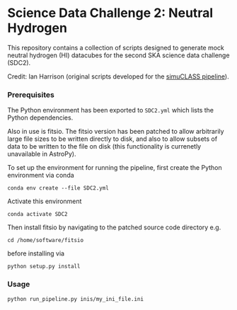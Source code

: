 # Science Data Challenge 2: Neutral Hydrogen

This repository contains a collection of scripts designed to generate mock neutral hydrogen (HI) datacubes for the second SKA science data challenge (SDC2).

Credit: Ian Harrison (original scripts developed for the [simuCLASS pipeline](https://bitbucket.org/itrharrison/simuclass/src/master/)).

### Prerequisites

The Python environment has been exported to `SDC2.yml` which lists the Python dependencies.

Also in use is fitsio. The fitsio version has been patched to allow arbitrarily large file sizes to be written directly to disk, and also to allow subsets of data to be written to the file on disk (this functionality is currenetly unavailable in AstroPy). 

To set up the environment for running the pipeline, first create the Python environment via conda

`conda env create --file SDC2.yml`

Activate this environment

`conda activate SDC2`

Then install fitsio by navigating to the patched source code directory e.g.

`cd /home/software/fitsio`

before installing via

`python setup.py install`





### Usage

`python run_pipeline.py inis/my_ini_file.ini` 


